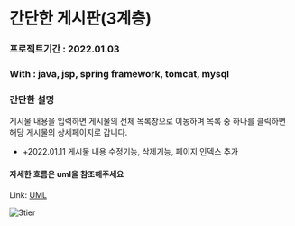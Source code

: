 # 간단한 게시판(3계층)
### 프로젝트기간 : 2022.01.03
### With : java, jsp, spring framework, tomcat, mysql
### 간단한 설명
게시물 내용을 입력하면 게시물의 전체 목록창으로 이동하며 목록 중 하나를 클릭하면 해당 게시물의 상세페이지로 갑니다.
- +2022.01.11 게시물 내용 수정기능, 삭제기능, 페이지 인덱스 추가


#### 자세한 흐름은 uml을 참조해주세요
Link: [UML]

[UML]: https://github.com/pengnim/studySpring/tree/main/toy_post_3tier/docu

![3tier](https://user-images.githubusercontent.com/90567066/149138134-89633efa-8594-46fe-88ac-4f324aaaed1e.gif)
